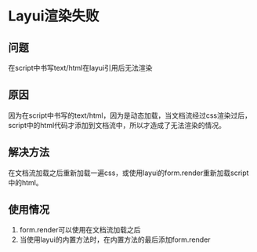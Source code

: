 ﻿# Layui渲染失败
## 问题
在script中书写text/html在layui引用后无法渲染

## 原因
因为在script中书写的text/html，因为是动态加载，当文档流经过css渲染过后，script中的html代码才添加到文档流中，所以才造成了无法渲染的情况。

## 解决方法
在文档流加载之后重新加载一遍css，或使用layui的form.render重新加载script中的html。

## 使用情况
1. form.render可以使用在文档流加载之后
2. 当使用layui的内置方法时，在内置方法的最后添加form.render
